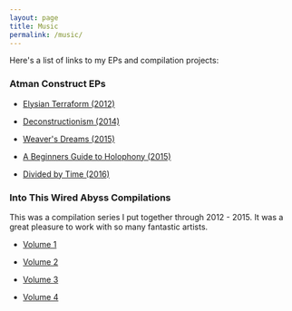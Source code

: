 ```yaml
---
layout: page
title: Music
permalink: /music/
---
```



Here's a list of links to my EPs and compilation projects:


### Atman Construct EPs 



- [Elysian Terraform (2012)](http://www.ektoplazm.com/free-music/atman-construct-elysian-terraform)

- [Deconstructionism (2014)](http://www.ektoplazm.com/free-music/atman-construct-deconstructionism)

- [Weaver's Dreams (2015)](http://www.ektoplazm.com/free-music/atman-construct-weavers-dreams)

- [A Beginners Guide to Holophony (2015)](https://luminusmusic.bandcamp.com/album/a-beginners-guide-to-holophony)

- [Divided by Time (2016)](https://aquaticcollective.bandcamp.com/album/divided-by-time)

### Into This Wired Abyss Compilations

This was a compilation series I put together through 2012 - 2015. 
It was a great pleasure to work with so many fantastic artists.



- [Volume 1](http://www.ektoplazm.com/free-music/into-this-wired-abyss)

- [Volume 2](http://www.ektoplazm.com/free-music/into-this-wired-abyss-vol-2)

- [Volume 3](http://www.ektoplazm.com/free-music/into-this-wired-abyss-vol-3)

- [Volume 4](http://www.ektoplazm.com/free-music/into-this-wired-abyss-vol-4)


